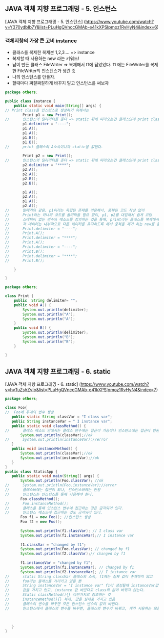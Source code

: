 ## JAVA 객체 지향 프로그래밍 - 5. 인스턴스
[JAVA 객체 지향 프로그래밍 - 5. 인스턴스] (https://www.youtube.com/watch?v=Y370ydbIb7Y&list=PLuHgQVnccGMAb-e41kXPSIpmoz1RvHyN4&index=6)

### 객체지향의 가장 큰 고비 instance
 - 클래스를 복제한 복제본 1,2,3.... => instance
 - 복제할 때 사용하는 new 라는 키워드!
 - 남이 만든 클래스 FileWriter => 복제해서 f1에 담았었다. f1 에는 FileWriter를 복제한 FileWriter의 인스턴스가 생긴 것
 - 나의 인스턴스를 만들자.
 - 할때마다 짜잘짜잘하게 바꾸지 말고 인스턴스를 써보자

```Java
package others;

public class Instance {
	public static void main(String[] args) {
// Print class를 인스턴스로 생성하기 위해서는  
		Print p1 = new Print();
//		인스턴스의 딜리미터를 준다 => static 뒤에 따라오는건 클래스인데 print class의 static을 없앤다. 
		p1.delimiter = "----";
		p1.A();
		p1.A();
		p1.B();
		p1.B();
//		print 클래스의 A소속이니까 static을 없앤다.
		
		Print p2 = new Print();
//		인스턴스의 딜리미터를 준다 => static 뒤에 따라오는건 클래스인데 print class의 static을 없앤다. 
		p2.delimiter = "****";
		p2.A();
		p2.A();
		p2.B();
		p2.B();

		p1.A();
		p2.A();
		p1.A();
		p2.A();
//		밑에거와 같음. p1이라는 독립된 존재를 이용해서, 중복된 코드 작성 없이
//		Print라는 하나의 코드를 돌려막을 필요 없이, p1, p2를 대입해서 쉽게 코딩
//		스태틱이 없는 변수와 메소드를 정의하는 것을 통해, print라는 클래스를 복제해서
//		각 데이터는 내부적으로 다른 데이터를 유지하도록 해서 중복을 제거 하는 new를 통해서요.
//		Print.delimiter = "----";
//		Print.A();
//		Print.delimiter = "****";
//		Print.A();
//		Print.delimiter = "----";
//		Print.B();
//		Print.delimiter = "****";
//		Print.B();

	}

}

```
``` java
package others;

class Print {
	public  String delimiter= "";	
	public void A() {
		System.out.println(delimiter);
		System.out.println("A");
		System.out.println("A");
	}
	public void B() {
		System.out.println(delimiter);
		System.out.println("B");
		System.out.println("B");
	}

}
```



## JAVA 객체 지향 프로그래밍 - 6. static
[JAVA 객체 지향 프로그래밍 - 6. static] (https://www.youtube.com/watch?v=hvTuZshZvIo&list=PLuHgQVnccGMAb-e41kXPSIpmoz1RvHyN4&index=7)
 
 ```java
 package others;

class Foo{
//	Foo에 두개의 변수 생성
	public static String classVar = "I class var";
	public String instanceVar = " I instance var";
	public static void classMethod() {
//		클래스 메소드 안에서는 클래스 변수에는 접근이 가능하나 인스턴스에는 접근이 안된다.
		System.out.println(classVar);//ok
//		System.out.println(instanceVar);//error
	}
	public void instanceMethod() {
		System.out.println(classVar);//ok
		System.out.println(instanceVar);//ok
	}
}
public class StaticApp {
	public static void main(String[] args) {
		System.out.println(Foo.classVar); //ok
//		System.out.println(Foo.instanceVar);//error
//		클래스바에는 접근이 되나, 인스턴스바에는 안됨
//		인스턴스는 인스턴스를 통해 사용해야 한다.
		Foo.classMethod();
//		Foo.instanceMethod();
//		클래스를 통해 인스턴스 변수에 접근하는 것은 금지되어 있다. 
//		인스턴스 메소드에 접근하는 것도 금지되어 있다.
		Foo f1 = new Foo(); //인스턴스 생성
		Foo f2 = new Foo();
		
		System.out.println(f1.classVar); // I class var
		System.out.println(f1.instanceVar);// I instance var
		
		f1.classVar = "changed by f1";
		System.out.println(Foo.classVar); // changed by f1
		System.out.println(f2.classVar);// changed by f1
		
		f1.instanceVar = "changed by f1";
		System.out.println(f1.instanceVar); // changed by f1
		System.out.println(f2.instanceVar); // I instance var
//		static String classVar 클래스의 소속, f1에는 실제 값이 존재하지 않고
//		foo라는 클래스를 가리키고 있을 뿐
//		String instanceVar = "I instance var" f1이 생성될때 instanceVar값을 복제해 온다.
//		값을 가지고 있고, instance 값 바꾼다고 class의 값이 바뀌지 않는다.
//		Static classMethod(){} 마찬가지로 참조하는 것
//		instanceMethod(){} 복제. 값을 실제로 가지고 있음
//		클래스의 변수를 바꾸면 모든 인스턴스 변수의 값이 바뀐다.
//		인스턴스에서 클래스의 변수를 바꾸면, 클래스의 변수가 바뀌고, 걔가 사용하는 모든 인스턴스가 바뀐다.
		
		
		
	}
}
```
